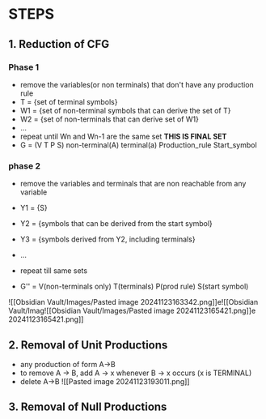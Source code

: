 # STEPS
## 1. Reduction of CFG
### Phase 1
- remove the variables(or non terminals) that don't have any production rule
- T = {set of terminal symbols}
- W1 = {set of non-terminal symbols that can derive the set of T}
- W2 = {set of non-terminals that can derive set of W1}
- ...
- repeat until Wn and Wn-1 are the same set **THIS IS FINAL SET**
- G = (V T P S)
	non-terminal(A)   terminal(a)    Production_rule    Start_symbol
### phase 2 
- remove the variables and terminals that are non reachable from any variable

- Y1 = {S}
- Y2 = {symbols that can be derived from the start symbol}
- Y3 = {symbols derived from Y2, including terminals}
- ...
- repeat till same sets

- G'' = V(non-terminals only) T(terminals) P(prod rule) S(start symbol)

![[Obsidian Vault/Images/Pasted image 20241123163342.png]]e![[Obsidian Vault/Imag![[Obsidian Vault/Images/Pasted image 20241123165421.png]]e 20241123165421.png]]

## 2. Removal of Unit Productions
- any production of form A->B 
- to remove A -> B, add A -> x whenever B -> x occurs (x is TERMINAL)
- delete A->B
![[Pasted image 20241123193011.png]]

## 3. Removal of Null Productions

